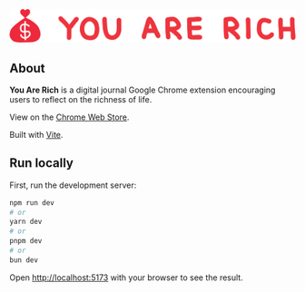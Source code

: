 ![Logo](./public/logo.png)
## About
**You Are Rich** is a digital journal Google Chrome extension encouraging users to reflect on the richness of life.

View on the [Chrome Web Store](https://chromewebstore.google.com/detail/lkpnhgajalpddhedbefafgdmflgoopkj?utm_source=item-share-cb). 

Built with [Vite](https://vite.dev/).

## Run locally
First, run the development server:

```bash
npm run dev
# or
yarn dev
# or
pnpm dev
# or
bun dev
```

Open [http://localhost:5173](http://localhost:5173) with your browser to see the result.
